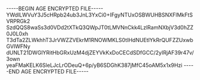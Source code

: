 -----BEGIN AGE ENCRYPTED FILE-----
YWdlLWVuY3J5cHRpb24ub3JnL3YxCi0+IFgyNTUxOSBWUHBSNXFlMkFtSVRPRGk2
SzdQQS8waSs3d0VDd2tXTkQ3QWpJT0tLMVNnCkk4LzlRamNXbjV3d0hZZ0J0L0xh
T3dTa2ZLWkhhT3JrVWZZVEkrM1RNOWMKLS0tIHdNUEtlYkRrQUFZZUxwbGVIWFNy
dUNLT21DWGlYRitHbGRxUzM4djZEYVkKxDoCECdSDfGCC/2yIRjAF39r47v/3own
yeaFMaKELK6SleLJcLrODeuQ+6p/yB6SDGhK387jMfC45oAM5x1x9Hzi
-----END AGE ENCRYPTED FILE-----
